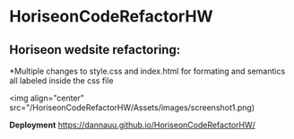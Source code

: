 # HoriseonCodeRefactorHW

## Horiseon wedsite refactoring:
*Multiple changes to style.css and index.html for formating and semantics all labeled inside the css file
  
<img align="center" src="/HoriseonCodeRefactorHW/Assets/images/screenshot1.png)
  
**Deployment** https://dannauu.github.io/HoriseonCodeRefactorHW/

   
   
  

